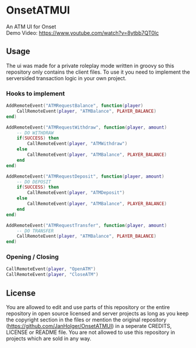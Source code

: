 # OnsetATMUI
An ATM UI for Onset  
Demo Video: https://www.youtube.com/watch?v=8ytbb7QT0lc

## Usage
The ui was made for a private roleplay mode written in groovy so this repository only contains the client files.
To use it you need to implement the serversided transaction logic in your own project.

### Hooks to implement
```lua
AddRemoteEvent("ATMRequestBalance", function(player)
    CallRemoteEvent(player, "ATMBalance", PLAYER_BALANCE)
end)

AddRemoteEvent("ATMRequestWithdraw", function(player, amount)
    -- DO WITHDRAW
    if(SUCCESS) then
        CallRemoteEvent(player, "ATMWithdraw")
    else
        CallRemoteEvent(player, "ATMBalance", PLAYER_BALANCE)
    end
end)

AddRemoteEvent("ATMRequestDeposit", function(player, amount)
    -- DO DEPOSIT
    if(SUCCESS) then
        CallRemoteEvent(player, "ATMDeposit")
    else
        CallRemoteEvent(player, "ATMBalance", PLAYER_BALANCE)
    end
end)

AddRemoteEvent("ATMRequestTransfer", function(player, amount)
    -- DO TRANSFER
    CallRemoteEvent(player, "ATMBalance", PLAYER_BALANCE)
end)
```
### Opening / Closing
```lua
CallRemoteEvent(player, "OpenATM")
CallRemoteEvent(player, "CloseATM")
```

## License
You are allowed to edit and use parts of this repository or the entire repository in open source licensed and server projects as long as you keep the copyright section in the files or mention the original repository (https://github.com/JanHolger/OnsetATMUI) in a seperate CREDITS, LICENSE or README file. You are not allowed to use this repository in projects which are sold in any way.
